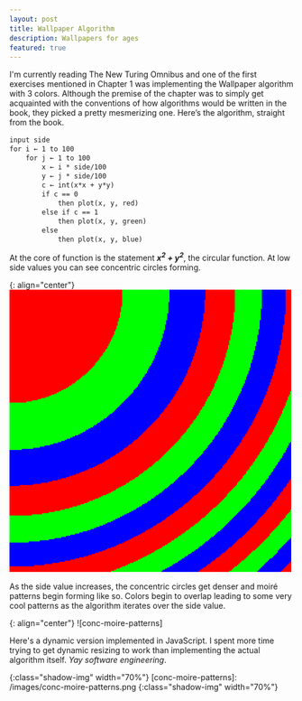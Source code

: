 ```yaml
---
layout: post
title: Wallpaper Algorithm
description: Wallpapers for ages
featured: true
---
```


I'm currently reading The New Turing Omnibus and one of the first exercises mentioned in Chapter 1 was implementing the Wallpaper algorithm with 3 colors. Although the premise of the chapter was to simply get acquainted with the conventions of how algorithms would be written in the book, they picked a pretty mesmerizing one. Here’s the algorithm, straight from the book.

```
input side
for i ← 1 to 100
    for j ← 1 to 100
        x ← i * side/100
        y ← j * side/100
        c ← int(x*x + y*y)
        if c == 0
            then plot(x, y, red)
        else if c == 1
            then plot(x, y, green)
        else
            then plot(x, y, blue)
```

At the core of function is the statement <b>_x<sup>2</sup> + y<sup>2</sup>_</b>, the circular function. At low side values you can see concentric circles forming.

{: align="center"}
![conc-circles]

As the side value increases, the concentric circles get denser and moiré patterns begin forming like so. Colors begin to overlap leading to some very cool patterns as the algorithm iterates over the side value.

{: align="center"}
![conc-moire-patterns]

Here's a dynamic version implemented in JavaScript. I spent more time trying to get dynamic resizing to work than implementing the actual algorithm itself. _Yay software engineering_.

<center>
<canvas class="shadow-img" id="wallpaperCanvas" width="100" height="500"></canvas>
</center>

<script>
    const canvas = document.getElementById("wallpaperCanvas")
    var ctx = canvas.getContext("2d")

    function sleep(ms) {
        return new Promise(resolve => setTimeout(resolve, ms))
    }

    function resizeCanvas() {
        const maxWidth = 500
        const minMarginPercent = 0.10

        var W = window.innerWidth
        var w = maxWidth
        var x = (W - w) / 2
        
        if (x/W < minMarginPercent) {
            canvas.width = (1 - 2*minMarginPercent) * window.innerWidth;
        }
        else {
            canvas.width = maxWidth;
        }
        ctx = canvas.getContext("2d")
        ctx.scale(2, 2);
        draw();
    }

    async function main() {
        if(!ctx) {
            alert("Couldn't grab canvas context")
            return
        }
        
        window.addEventListener('resize', resizeCanvas, false);
        resizeCanvas();
        while(true) {
            draw();
            await sleep(500)
        }
    }

    function draw() {
        if ( typeof draw.side == 'undefined' ) {
            draw.side = 1
        }
        
        var r, g, b
        var x, y, c
        ctx.clearRect(0, 0, canvas.width, canvas.height);
        draw.side += 1
        for (var i = 0; i < canvas.width/2; i++) {
            for (var j = 0; j < canvas.height/2; j++) {
                x = i * draw.side/100
                y = j * draw.side/100
                c = Math.floor(x*x + y*y)
                if (c % 3 == 0) {
                    r = 255
                    g = 0
                    b = 0
                }
                else if (c % 3 == 1) {
                    r = 0
                    g = 255
                    b = 0
                }
                else {
                    r = 0
                    g = 0
                    b = 255
                }
                ctx.fillStyle = "rgba("+r+","+g+","+b+","+1+")"
                ctx.fillRect(i, j, 1, 1)
            }
        }
    }

    main();
</script>

[conc-circles]: /images/conc-circles.png
{:class="shadow-img"  width="70%"}
[conc-moire-patterns]: /images/conc-moire-patterns.png
{:class="shadow-img"  width="70%"}
